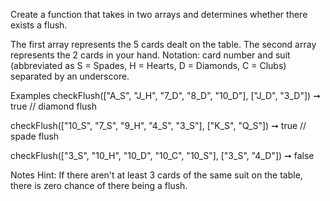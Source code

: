 Create a function that takes in two arrays and determines whether there exists a flush.

The first array represents the 5 cards dealt on the table.
The second array represents the 2 cards in your hand.
Notation: card number and suit (abbreviated as S = Spades, H = Hearts, D = Diamonds, C = Clubs) separated by an underscore.

Examples
checkFlush(["A_S", "J_H", "7_D", "8_D", "10_D"], ["J_D", "3_D"]) ➞ true // diamond flush

checkFlush(["10_S", "7_S", "9_H", "4_S", "3_S"], ["K_S", "Q_S"]) ➞ true // spade flush

checkFlush(["3_S", "10_H", "10_D", "10_C", "10_S"], ["3_S", "4_D"]) ➞ false

Notes
Hint: If there aren't at least 3 cards of the same suit on the table, there is zero chance of there being a flush.